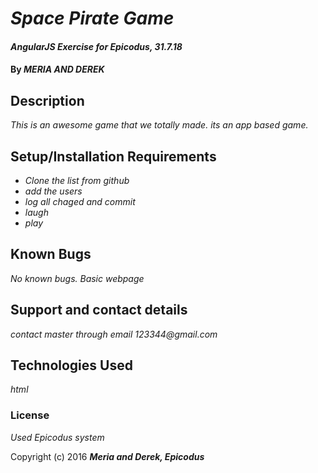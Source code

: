 # _Space Pirate Game_

#### _AngularJS Exercise for Epicodus, 31.7.18_

#### By _**MERIA AND DEREK**_

## Description

_This is an awesome game that we totally made. its an app based game._

## Setup/Installation Requirements

* _Clone the list from github_
* _add the users_
* _log all chaged and commit_
* _laugh_
* _play_

## Known Bugs

_No known bugs. Basic webpage_

## Support and contact details

_contact master through email 123344@gmail.com_

## Technologies Used

_html_

### License

*Used Epicodus system*

Copyright (c) 2016 **_Meria and Derek, Epicodus_**
